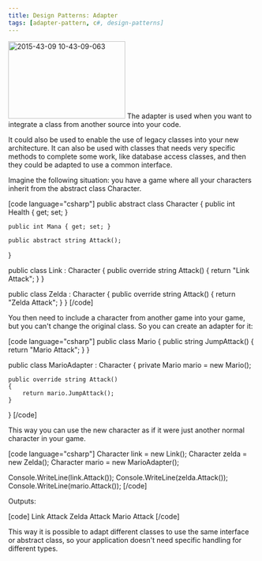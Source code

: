 ```yaml
---
title: Design Patterns: Adapter
tags: [adapter-pattern, c#, design-patterns]
---
```


<a href="https://brunolm.files.wordpress.com/2015/07/2015-43-09-10-43-09-063.png"><img class=" size-full wp-image-459 alignleft" src="https://brunolm.files.wordpress.com/2015/07/2015-43-09-10-43-09-063.png" alt="2015-43-09 10-43-09-063" width="237" height="157" /></a> The adapter is used when you want to integrate a class from another source into your code.

It could also be used to enable the use of legacy classes into your new architecture. It can also be used with classes that needs very specific methods to complete some work, like database access classes, and then they could be adapted to use a common interface.
<!--more-->

Imagine the following situation: you have a game where all your characters inherit from the abstract class Character.

[code language="csharp"]
public abstract class Character
{
    public int Health { get; set; }

    public int Mana { get; set; }

    public abstract string Attack();
}

public class Link : Character
{
    public override string Attack()
    {
        return "Link Attack";
    }
}

public class Zelda : Character
{
    public override string Attack()
    {
        return "Zelda Attack";
    }
}
[/code]

You then need to include a character from another game into your game, but you can't change the original class. So you can create an adapter for it:

[code language="csharp"]
public class Mario
{
    public string JumpAttack()
    {
        return "Mario Attack";
    }
}

public class MarioAdapter : Character
{
    private Mario mario = new Mario();

    public override string Attack()
    {
        return mario.JumpAttack();
    }
}
[/code]

This way you can use the new character as if it were just another normal character in your game.

[code language="csharp"]
Character link = new Link();
Character zelda = new Zelda();
Character mario = new MarioAdapter();

Console.WriteLine(link.Attack());
Console.WriteLine(zelda.Attack());
Console.WriteLine(mario.Attack());
[/code]

Outputs:

[code]
Link Attack
Zelda Attack
Mario Attack
[/code]

This way it is possible to adapt different classes to use the same interface or abstract class, so your application doesn't need specific handling for different types.
